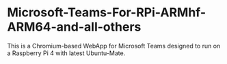 # Microsoft-Teams-For-RPi-ARMhf-ARM64-and-all-others
This is a Chromium-based WebApp for Microsoft Teams designed to run on a Raspberry Pi 4 with latest Ubuntu-Mate.
